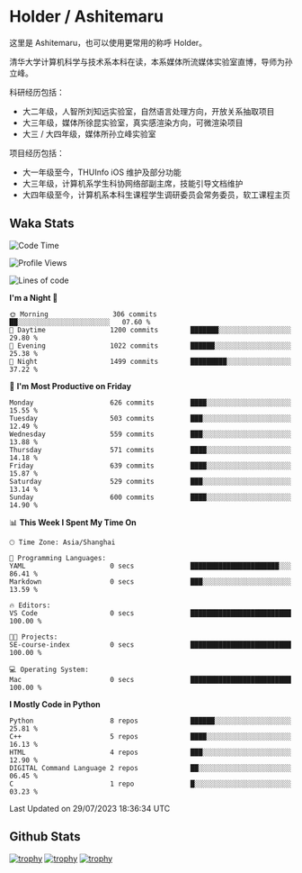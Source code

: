 # Holder / Ashitemaru

这里是 Ashitemaru，也可以使用更常用的称呼 Holder。

清华大学计算机科学与技术系本科在读，本系媒体所流媒体实验室直博，导师为孙立峰。

科研经历包括：

- 大二年级，人智所刘知远实验室，自然语言处理方向，开放关系抽取项目
- 大三年级，媒体所徐昆实验室，真实感渲染方向，可微渲染项目
- 大三 / 大四年级，媒体所孙立峰实验室

项目经历包括：

- 大一年级至今，THUInfo iOS 维护及部分功能
- 大三年级，计算机系学生科协网络部副主席，技能引导文档维护
- 大四年级至今，计算机系本科生课程学生调研委员会常务委员，软工课程主页

## Waka Stats

<!--START_SECTION:waka-->
![Code Time](http://img.shields.io/badge/Code%20Time-989%20hrs%2044%20mins-blue)

![Profile Views](http://img.shields.io/badge/Profile%20Views-5-blue)

![Lines of code](https://img.shields.io/badge/From%20Hello%20World%20I%27ve%20Written-2.8%20million%20lines%20of%20code-blue)

**I'm a Night 🦉** 

```text
🌞 Morning                306 commits         ██░░░░░░░░░░░░░░░░░░░░░░░   07.60 % 
🌆 Daytime                1200 commits        ███████░░░░░░░░░░░░░░░░░░   29.80 % 
🌃 Evening                1022 commits        ██████░░░░░░░░░░░░░░░░░░░   25.38 % 
🌙 Night                  1499 commits        █████████░░░░░░░░░░░░░░░░   37.22 % 
```
📅 **I'm Most Productive on Friday** 

```text
Monday                   626 commits         ████░░░░░░░░░░░░░░░░░░░░░   15.55 % 
Tuesday                  503 commits         ███░░░░░░░░░░░░░░░░░░░░░░   12.49 % 
Wednesday                559 commits         ███░░░░░░░░░░░░░░░░░░░░░░   13.88 % 
Thursday                 571 commits         ████░░░░░░░░░░░░░░░░░░░░░   14.18 % 
Friday                   639 commits         ████░░░░░░░░░░░░░░░░░░░░░   15.87 % 
Saturday                 529 commits         ███░░░░░░░░░░░░░░░░░░░░░░   13.14 % 
Sunday                   600 commits         ████░░░░░░░░░░░░░░░░░░░░░   14.90 % 
```


📊 **This Week I Spent My Time On** 

```text
🕑︎ Time Zone: Asia/Shanghai

💬 Programming Languages: 
YAML                     0 secs              ██████████████████████░░░   86.41 % 
Markdown                 0 secs              ███░░░░░░░░░░░░░░░░░░░░░░   13.59 % 

🔥 Editors: 
VS Code                  0 secs              █████████████████████████   100.00 % 

🐱‍💻 Projects: 
SE-course-index          0 secs              █████████████████████████   100.00 % 

💻 Operating System: 
Mac                      0 secs              █████████████████████████   100.00 % 
```

**I Mostly Code in Python** 

```text
Python                   8 repos             ██████░░░░░░░░░░░░░░░░░░░   25.81 % 
C++                      5 repos             ████░░░░░░░░░░░░░░░░░░░░░   16.13 % 
HTML                     4 repos             ███░░░░░░░░░░░░░░░░░░░░░░   12.90 % 
DIGITAL Command Language 2 repos             ██░░░░░░░░░░░░░░░░░░░░░░░   06.45 % 
C                        1 repo              █░░░░░░░░░░░░░░░░░░░░░░░░   03.23 % 
```




 Last Updated on 29/07/2023 18:36:34 UTC
<!--END_SECTION:waka-->

## Github Stats

[![trophy](https://github-profile-trophy.vercel.app/?username=Ashitemaru&column=7)](https://github.com/Ashitemaru)
[![trophy](https://github-readme-stats.vercel.app/api?username=Ashitemaru&show_icons=true&include_all_commits=true)](https://github.com/Ashitemaru)
[![trophy](https://github-readme-stats.vercel.app/api/top-langs/?username=Ashitemaru&layout=compact)](https://github.com/Ashitemaru)

<!--
**Ashitemaru/Ashitemaru** is a ✨ _special_ ✨ repository because its `README.md` (this file) appears on your GitHub profile.

Here are some ideas to get you started:

- 🔭 I’m currently working on ...
- 🌱 I’m currently learning ...
- 👯 I’m looking to collaborate on ...
- 🤔 I’m looking for help with ...
- 💬 Ask me about ...
- 📫 How to reach me: ...
- 😄 Pronouns: ...
- ⚡ Fun fact: ...
-->
